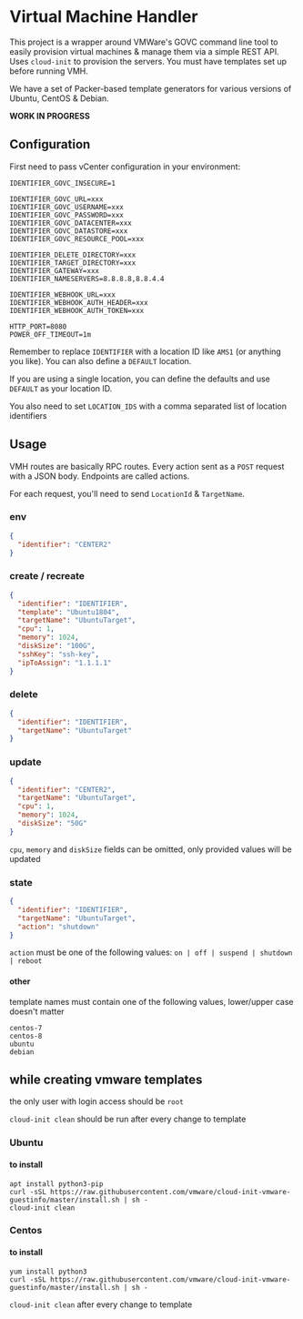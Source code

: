 # Virtual Machine Handler

This project is a wrapper around VMWare's GOVC command line tool to easily provision virtual machines & manage them via
a simple REST API. Uses `cloud-init` to provision the servers. You must have templates set up before running VMH. 

We have a set of Packer-based template generators for various versions of Ubuntu, CentOS & Debian.

**WORK IN PROGRESS**

## Configuration

First need to pass vCenter configuration in your environment:
 
```
IDENTIFIER_GOVC_INSECURE=1

IDENTIFIER_GOVC_URL=xxx
IDENTIFIER_GOVC_USERNAME=xxx
IDENTIFIER_GOVC_PASSWORD=xxx
IDENTIFIER_GOVC_DATACENTER=xxx
IDENTIFIER_GOVC_DATASTORE=xxx
IDENTIFIER_GOVC_RESOURCE_POOL=xxx

IDENTIFIER_DELETE_DIRECTORY=xxx
IDENTIFIER_TARGET_DIRECTORY=xxx
IDENTIFIER_GATEWAY=xxx
IDENTIFIER_NAMESERVERS=8.8.8.8,8.8.4.4

IDENTIFIER_WEBHOOK_URL=xxx
IDENTIFIER_WEBHOOK_AUTH_HEADER=xxx
IDENTIFIER_WEBHOOK_AUTH_TOKEN=xxx

HTTP_PORT=8080
POWER_OFF_TIMEOUT=1m
```

Remember to replace `IDENTIFIER` with a location ID like `AMS1` (or anything you like). 
You can also define a `DEFAULT` location.

If you are using a single location, you can define the defaults and use `DEFAULT` as your location ID.

You also need to set `LOCATION_IDS` with a comma separated list of location identifiers


## Usage

VMH routes are basically RPC routes. Every action sent as a `POST` request with a JSON body. Endpoints are called actions.

For each request, you'll need to send `LocationId` & `TargetName`. 

### env
```json
{
  "identifier": "CENTER2"
}
```

### create / recreate
```json
{
  "identifier": "IDENTIFIER",
  "template": "Ubuntu1804",
  "targetName": "UbuntuTarget",
  "cpu": 1,
  "memory": 1024,
  "diskSize": "100G",
  "sshKey": "ssh-key",
  "ipToAssign": "1.1.1.1"
}
```

### delete
```json
{
  "identifier": "IDENTIFIER",
  "targetName": "UbuntuTarget"
}
```

### update
```json
{
  "identifier": "CENTER2",
  "targetName": "UbuntuTarget",
  "cpu": 1,
  "memory": 1024,
  "diskSize": "50G"
}
```
`cpu`, `memory` and `diskSize` fields can be omitted, only provided values will be updated 

### state
```json
{
  "identifier": "IDENTIFIER",
  "targetName": "UbuntuTarget",
  "action": "shutdown"
}
```
`action` must be one of the following values: `on | off | suspend | shutdown | reboot`

#### other
template names must contain one of the following values, lower/upper case doesn't matter
```
centos-7
centos-8
ubuntu
debian
```

## while creating vmware templates

the only user with login access should be `root`

`cloud-init clean` should be run after every change to template

### Ubuntu

#### to install
```
apt install python3-pip
curl -sSL https://raw.githubusercontent.com/vmware/cloud-init-vmware-guestinfo/master/install.sh | sh -
cloud-init clean
```
### Centos

#### to install
```
yum install python3
curl -sSL https://raw.githubusercontent.com/vmware/cloud-init-vmware-guestinfo/master/install.sh | sh -
```
`cloud-init clean` after every change to template
